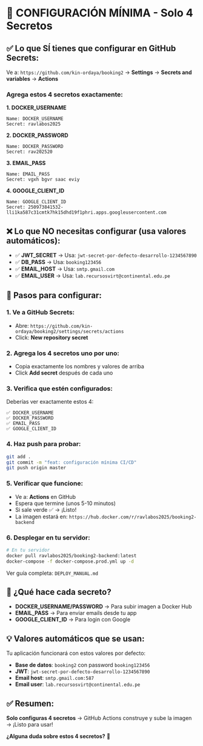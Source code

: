 # 🎯 **CONFIGURACIÓN MÍNIMA - Solo 4 Secretos**

## ✅ **Lo que SÍ tienes que configurar en GitHub Secrets:**

Ve a: `https://github.com/kin-ordaya/booking2` → **Settings** → **Secrets and variables** → **Actions**

### **Agrega estos 4 secretos exactamente:**

**1. DOCKER_USERNAME**
```
Name: DOCKER_USERNAME
Secret: ravlabos2025
```

**2. DOCKER_PASSWORD**
```
Name: DOCKER_PASSWORD
Secret: rav202520
```

**3. EMAIL_PASS**
```
Name: EMAIL_PASS
Secret: vgxh bgvr saac eviy
```

**4. GOOGLE_CLIENT_ID**
```
Name: GOOGLE_CLIENT_ID
Secret: 250973841532-lli1ka587c31cmtk7hk15dhd19f1phri.apps.googleusercontent.com
```

## ❌ **Lo que NO necesitas configurar (usa valores automáticos):**

- ✅ **JWT_SECRET** → Usa: `jwt-secret-por-defecto-desarrollo-1234567890`
- ✅ **DB_PASS** → Usa: `booking123456`
- ✅ **EMAIL_HOST** → Usa: `smtp.gmail.com`
- ✅ **EMAIL_USER** → Usa: `lab.recursosvirt@continental.edu.pe`

## 🚀 **Pasos para configurar:**

### **1. Ve a GitHub Secrets:**
- Abre: `https://github.com/kin-ordaya/booking2/settings/secrets/actions`
- Click: **New repository secret**

### **2. Agrega los 4 secretos uno por uno:**
- Copia exactamente los nombres y valores de arriba
- Click **Add secret** después de cada uno

### **3. Verifica que estén configurados:**
Deberías ver exactamente estos 4:
```
✅ DOCKER_USERNAME
✅ DOCKER_PASSWORD
✅ EMAIL_PASS  
✅ GOOGLE_CLIENT_ID
```

### **4. Haz push para probar:**
```bash
git add .
git commit -m "feat: configuración mínima CI/CD"
git push origin master
```

### **5. Verificar que funcione:**
- Ve a: **Actions** en GitHub
- Espera que termine (unos 5-10 minutos)
- Si sale verde ✅ → ¡Listo!
- La imagen estará en: `https://hub.docker.com/r/ravlabos2025/booking2-backend`

### **6. Desplegar en tu servidor:**
```bash
# En tu servidor
docker pull ravlabos2025/booking2-backend:latest
docker-compose -f docker-compose.prod.yml up -d
```

Ver guía completa: `DEPLOY_MANUAL.md`

## 🎯 **¿Qué hace cada secreto?**

- **DOCKER_USERNAME/PASSWORD** → Para subir imagen a Docker Hub
- **EMAIL_PASS** → Para enviar emails desde tu app  
- **GOOGLE_CLIENT_ID** → Para login con Google

## 💡 **Valores automáticos que se usan:**

Tu aplicación funcionará con estos valores por defecto:
- **Base de datos**: `booking2` con password `booking123456`
- **JWT**: `jwt-secret-por-defecto-desarrollo-1234567890`
- **Email host**: `smtp.gmail.com:587`
- **Email user**: `lab.recursosvirt@continental.edu.pe`

## ✅ **Resumen:**

**Solo configuras 4 secretos** → GitHub Actions construye y sube la imagen → ¡Listo para usar!

**¿Alguna duda sobre estos 4 secretos?** 🤔